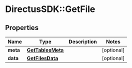 # DirectusSDK::GetFile

## Properties
Name | Type | Description | Notes
------------ | ------------- | ------------- | -------------
**meta** | [**GetTablesMeta**](GetTablesMeta.md) |  | [optional] 
**data** | [**GetFilesData**](GetFilesData.md) |  | [optional] 


